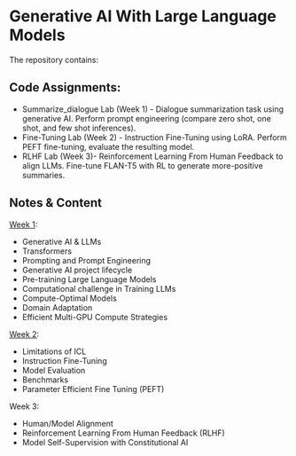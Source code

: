 # Generative AI With Large Language Models

The repository contains:
## Code Assignments:
 - Summarize_dialogue Lab (Week 1) - Dialogue summarization task using generative AI. Perform prompt engineering (compare zero shot, one shot, and few shot inferences).
 - Fine-Tuning Lab (Week 2) - Instruction Fine-Tuning using LoRA. Perform PEFT fine-tuning, evaluate the resulting model.
 - RLHF Lab (Week 3)- Reinforcement Learning From Human Feedback to align LLMs. Fine-tune FLAN-T5 with RL to generate more-positive summaries.

## Notes & Content
[Week 1](https://github.com/AMfeta99/NLP_LLM/blob/635d865411ae18c2edef290a73a6d07675c8b3ee/Generative%20AI%20with%20Large%20Language%20Models/w1/GenAI_LLM_1.pdf):
  - Generative AI & LLMs 
  - Transformers 
  - Prompting and Prompt Engineering 
  - Generative AI project lifecycle 
  - Pre-training Large Language Models 
  - Computational challenge in Training LLMs
  - Compute-Optimal Models
  - Domain Adaptation
  - Efficient Multi-GPU Compute Strategies

[Week 2](https://github.com/AMfeta99/NLP_LLM/blob/635d865411ae18c2edef290a73a6d07675c8b3ee/Generative%20AI%20with%20Large%20Language%20Models/w2/GenAI_LLM_2.pdf):
  - Limitations of ICL
  - Instruction Fine-Tuning 
  - Model Evaluation
  - Benchmarks 
  - Parameter Efficient Fine Tuning (PEFT)

Week 3:
  - Human/Model Alignment
  - Reinforcement Learning From Human Feedback (RLHF)
  - Model Self-Supervision with Constitutional AI
